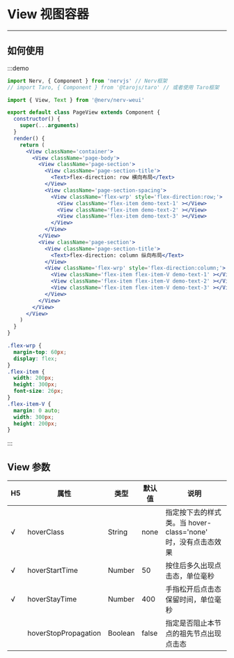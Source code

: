 # View 视图容器

----

## 如何使用

:::demo
```jsx
import Nerv, { Component } from 'nervjs' // Nerv框架
// import Taro, { Component } from '@tarojs/taro' // 或者使用 Taro框架

import { View, Text } from '@nerv/nerv-weui'

export default class PageView extends Component {
  constructor() {
    super(...arguments)
  }
  render() {
    return (
      <View className='container'>
        <View className='page-body'>
          <View className='page-section'>
            <View className='page-section-title'>
              <Text>flex-direction: row 横向布局</Text>
            </View>
            <View className='page-section-spacing'>
              <View className='flex-wrp' style='flex-direction:row;'>
                <View className='flex-item demo-text-1' ></View>
                <View className='flex-item demo-text-2' ></View>
                <View className='flex-item demo-text-3' ></View>
              </View>
            </View>
          </View>
          <View className='page-section'>
            <View className='page-section-title'>
              <Text>flex-direction: column 纵向布局</Text>
            </View>
            <View className='flex-wrp' style='flex-direction:column;'>
              <View className='flex-item flex-item-V demo-text-1' ></View>
              <View className='flex-item flex-item-V demo-text-2' ></View>
              <View className='flex-item flex-item-V demo-text-3' ></View>
            </View>
          </View>
        </View>
      </View>
    )
  }
}
```

```scss
.flex-wrp {
  margin-top: 60px;
  display: flex;
}
.flex-item {
  width: 200px;
  height: 300px;
  font-size: 26px;
}
.flex-item-V {
  margin: 0 auto;
  width: 300px;
  height: 200px;
}
```
:::

## View 参数

|   H5  | 属性                   | 类型    | 默认值 | 说明                                                         |
| --- | ---------------------- | ------- | ------ | ------------------------------------------------------------ |
| √   | hoverClass            | String  | none   | 指定按下去的样式类。当 hover-class='none' 时，没有点击态效果 |
| √   | hoverStartTime       | Number  | 50     | 按住后多久出现点击态，单位毫秒                               |
| √   | hoverStayTime        | Number  | 400    | 手指松开后点击态保留时间，单位毫秒                           |
|     | hoverStopPropagation | Boolean | false  | 指定是否阻止本节点的祖先节点出现点击态                       |
